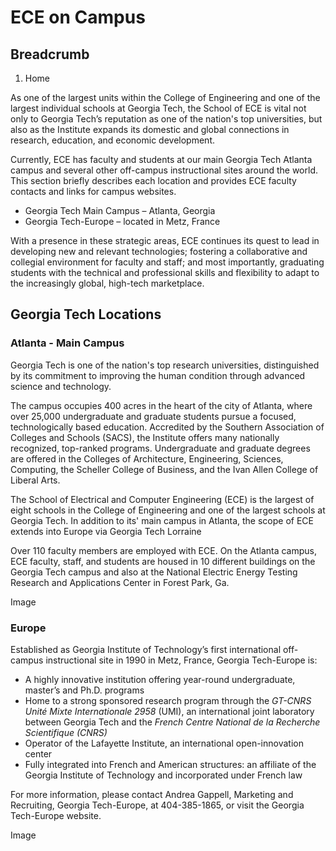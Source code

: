 #  ECE on Campus

## Breadcrumb

  1. Home

As one of the largest units within the College of Engineering and one of the
largest individual schools at Georgia Tech, the School of ECE is vital not
only to Georgia Tech’s reputation as one of the nation's top universities, but
also as the Institute expands its domestic and global connections in research,
education, and economic development.

Currently, ECE has faculty and students at our main Georgia Tech Atlanta
campus and several other off-campus instructional sites around the world. This
section briefly describes each location and provides ECE faculty contacts and
links for campus websites.

  * Georgia Tech Main Campus – Atlanta, Georgia
  * Georgia Tech-Europe – located in Metz, France 

With a presence in these strategic areas, ECE continues its quest to lead in
developing new and relevant technologies; fostering a collaborative and
collegial environment for faculty and staff; and most importantly, graduating
students with the technical and professional skills and flexibility to adapt
to the increasingly global, high-tech marketplace.

## Georgia Tech Locations

### Atlanta - Main Campus

Georgia Tech is one of the nation's top research universities, distinguished
by its commitment to improving the human condition through advanced science
and technology.

The campus occupies 400 acres in the heart of the city of Atlanta, where over
25,000 undergraduate and graduate students pursue a focused, technologically
based education. Accredited by the Southern Association of Colleges and
Schools (SACS), the Institute offers many nationally recognized, top-ranked
programs. Undergraduate and graduate degrees are offered in the Colleges of
Architecture, Engineering, Sciences, Computing, the Scheller College of
Business, and the Ivan Allen College of Liberal Arts.

The School of Electrical and Computer Engineering (ECE) is the largest of
eight schools in the College of Engineering and one of the largest schools at
Georgia Tech. In addition to its' main campus in Atlanta, the scope of ECE
extends into Europe via Georgia Tech Lorraine

Over 110 faculty members are employed with ECE. On the Atlanta campus, ECE
faculty, staff, and students are housed in 10 different buildings on the
Georgia Tech campus and also at the National Electric Energy Testing Research
and Applications Center in Forest Park, Ga.

Image

### Europe

Established as Georgia Institute of Technology’s first international off-
campus instructional site in 1990 in Metz, France, Georgia Tech-Europe is:

  * A highly innovative institution offering year-round undergraduate, master’s and Ph.D. programs
  * Home to a strong sponsored research program through the _GT-CNRS Unité Mixte Internationale 2958_  (UMI), an international joint laboratory between Georgia Tech and the _French Centre National de la Recherche Scientifique (CNRS)_
  * Operator of the Lafayette Institute, an international open-innovation center
  * Fully integrated into French and American structures: an affiliate of the Georgia Institute of Technology and incorporated under French law

For more information, please contact Andrea Gappell, Marketing and Recruiting,
Georgia Tech-Europe, at 404-385-1865, or visit the Georgia Tech-Europe
website.

Image



